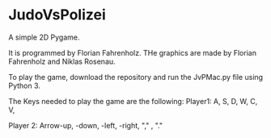 # JudoVsPolizei
A simple 2D Pygame.

It is programmed by Florian Fahrenholz.
THe graphics are made by Florian Fahrenholz and Niklas Rosenau.

To play the game, download the repository and run the JvPMac.py file using Python 3.

The Keys needed to play the game are the following:
Player1: 
A, S, D, W, C, V, 

Player 2:
Arrow-up, -down, -left, -right, "," , "."
